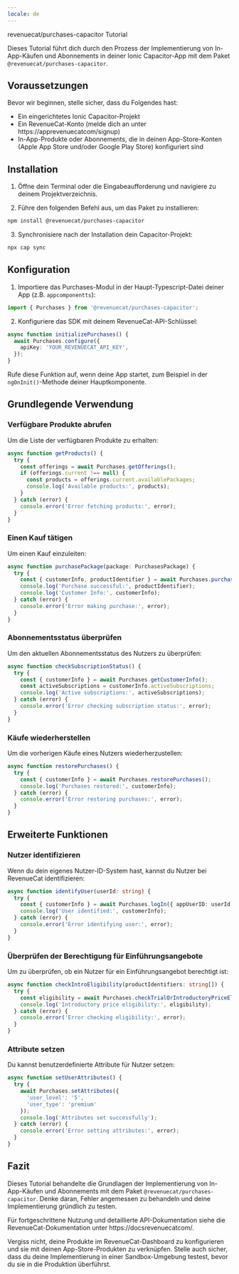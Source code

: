 ```yaml
---
locale: de
---
```


revenuecat/purchases-capacitor Tutorial

Dieses Tutorial führt dich durch den Prozess der Implementierung von In-App-Käufen und Abonnements in deiner Ionic Capacitor-App mit dem Paket `@revenuecat/purchases-capacitor`.

## Voraussetzungen

Bevor wir beginnen, stelle sicher, dass du Folgendes hast:

- Ein eingerichtetes Ionic Capacitor-Projekt
- Ein RevenueCat-Konto (melde dich an unter https://apprevenuecatcom/signup)
- In-App-Produkte oder Abonnements, die in deinen App-Store-Konten (Apple App Store und/oder Google Play Store) konfiguriert sind

## Installation

1. Öffne dein Terminal oder die Eingabeaufforderung und navigiere zu deinem Projektverzeichnis.

2. Führe den folgenden Befehl aus, um das Paket zu installieren:

```bash
npm install @revenuecat/purchases-capacitor
```

3. Synchronisiere nach der Installation dein Capacitor-Projekt:

```bash
npx cap sync
```

## Konfiguration

1. Importiere das Purchases-Modul in der Haupt-Typescript-Datei deiner App (z.B. `appcomponentts`):

```typescript
import { Purchases } from '@revenuecat/purchases-capacitor';
```

2. Konfiguriere das SDK mit deinem RevenueCat-API-Schlüssel:

```typescript
async function initializePurchases() {
  await Purchases.configure({
    apiKey: 'YOUR_REVENUECAT_API_KEY',
  });
}
```

Rufe diese Funktion auf, wenn deine App startet, zum Beispiel in der `ngOnInit()`-Methode deiner Hauptkomponente.

## Grundlegende Verwendung

### Verfügbare Produkte abrufen

Um die Liste der verfügbaren Produkte zu erhalten:

```typescript
async function getProducts() {
  try {
    const offerings = await Purchases.getOfferings();
    if (offerings.current !== null) {
      const products = offerings.current.availablePackages;
      console.log('Available products:', products);
    }
  } catch (error) {
    console.error('Error fetching products:', error);
  }
}
```

### Einen Kauf tätigen

Um einen Kauf einzuleiten:

```typescript
async function purchasePackage(package: PurchasesPackage) {
  try {
    const { customerInfo, productIdentifier } = await Purchases.purchasePackage({ aPackage: package });
    console.log('Purchase successful:', productIdentifier);
    console.log('Customer Info:', customerInfo);
  } catch (error) {
    console.error('Error making purchase:', error);
  }
}
```

### Abonnementsstatus überprüfen

Um den aktuellen Abonnementsstatus des Nutzers zu überprüfen:

```typescript
async function checkSubscriptionStatus() {
  try {
    const { customerInfo } = await Purchases.getCustomerInfo();
    const activeSubscriptions = customerInfo.activeSubscriptions;
    console.log('Active subscriptions:', activeSubscriptions);
  } catch (error) {
    console.error('Error checking subscription status:', error);
  }
}
```

### Käufe wiederherstellen

Um die vorherigen Käufe eines Nutzers wiederherzustellen:

```typescript
async function restorePurchases() {
  try {
    const { customerInfo } = await Purchases.restorePurchases();
    console.log('Purchases restored:', customerInfo);
  } catch (error) {
    console.error('Error restoring purchases:', error);
  }
}
```

## Erweiterte Funktionen

### Nutzer identifizieren

Wenn du dein eigenes Nutzer-ID-System hast, kannst du Nutzer bei RevenueCat identifizieren:

```typescript
async function identifyUser(userId: string) {
  try {
    const { customerInfo } = await Purchases.logIn({ appUserID: userId });
    console.log('User identified:', customerInfo);
  } catch (error) {
    console.error('Error identifying user:', error);
  }
}
```

### Überprüfen der Berechtigung für Einführungsangebote

Um zu überprüfen, ob ein Nutzer für ein Einführungsangebot berechtigt ist:

```typescript
async function checkIntroEligibility(productIdentifiers: string[]) {
  try {
    const eligibility = await Purchases.checkTrialOrIntroductoryPriceEligibility({ productIdentifiers });
    console.log('Introductory price eligibility:', eligibility);
  } catch (error) {
    console.error('Error checking eligibility:', error);
  }
}
```

### Attribute setzen

Du kannst benutzerdefinierte Attribute für Nutzer setzen:

```typescript
async function setUserAttributes() {
  try {
    await Purchases.setAttributes({
      'user_level': '5',
      'user_type': 'premium'
    });
    console.log('Attributes set successfully');
  } catch (error) {
    console.error('Error setting attributes:', error);
  }
}
```

## Fazit

Dieses Tutorial behandelte die Grundlagen der Implementierung von In-App-Käufen und Abonnements mit dem Paket `@revenuecat/purchases-capacitor`. Denke daran, Fehler angemessen zu behandeln und deine Implementierung gründlich zu testen.

Für fortgeschrittene Nutzung und detaillierte API-Dokumentation siehe die RevenueCat-Dokumentation unter https://docsrevenuecatcom/.

Vergiss nicht, deine Produkte im RevenueCat-Dashboard zu konfigurieren und sie mit deinen App-Store-Produkten zu verknüpfen. Stelle auch sicher, dass du deine Implementierung in einer Sandbox-Umgebung testest, bevor du sie in die Produktion überführst.